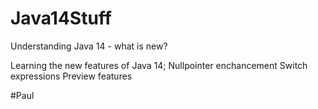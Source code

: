 # Java14Stuff
Understanding Java 14 - what is new?

Learning the new features of Java 14;
  Nullpointer enchancement
  Switch expressions
  Preview features
  
#Paul
